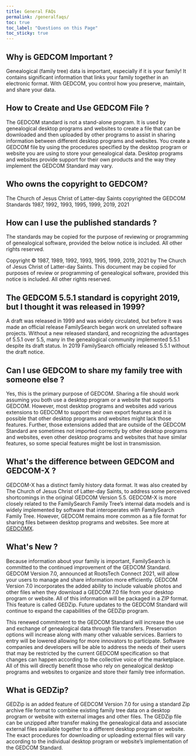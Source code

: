 ```yaml
---
title: General FAQs
permalink: /generalfaqs/
toc: true
toc_label: "Questions on this Page"
toc_sticky: true
---
```

## Why is GEDCOM Important ?

Genealogical (family tree) data is important, especially if it is your family! It contains significant information that links your family together in an electronic format. With GEDCOM, you control how you preserve, maintain, and share your data.

## How to Create and Use GEDCOM File ?

The GEDCOM standard is not a stand-alone program. It is used by genealogical desktop programs and websites to create a file that can be downloaded and then uploaded by other programs to assist in sharing information between different desktop programs and websites. You create a GEDCOM file by using the procedures specified by the desktop program or website you are using to store your genealogical data. Desktop programs and websites provide support for their own products and the way they implement the GEDCOM Standard may vary.

## Who owns the copyright to GEDCOM?
The Church of Jesus Christ of Latter-day Saints copyrighted the GEDCOM Standards 1987, 1992, 1993, 1995, 1999, 2019, 2021

## How can I use the published standards ?

The standards may be copied for the purpose of reviewing or programming of genealogical software, provided the below notice is included. All other rights reserved.

Copyright © 1987, 1989, 1992, 1993, 1995, 1999, 2019, 2021 by The Church of Jesus Christ of Latter-day Saints. This document may be copied for purposes of review or programming of genealogical software, provided this notice is included. All other rights reserved.

## The GEDCOM 5.5.1 standard is copyright 2019, but I thought it was released in 1999?

A draft was released in 1999 and was widely circulated, but before it was made an official release FamilySearch began work on unrelated software projects. Without a new released standard, and recognizing the advantages of 5.5.1 over 5.5, many in the genealogical community implemented 5.5.1 despite its draft status. In 2019 FamilySearch officially released 5.5.1 without the draft notice.

## Can I use GEDCOM to share my family tree with someone else ?

Yes, this is the primary purpose of GEDCOM. Sharing a file should work assuming you both use a desktop program or a website that supports GEDCOM. However, most desktop programs and websites add various extensions to GEDCOM to support their own export features and it is possible that other desktop programs and websites might lack those features.  Further, those extensions added that are outside of the GEDCOM Standard are sometimes not imported correctly by other desktop programs and websites, even other desktop programs and websites that have similar features, so some special features might be lost in transmission.


## What's the difference between GEDCOM and GEDCOM-X ?

GEDCOM-X has a distinct family history data format. It was also created by The Church of Jesus Christ of Latter-day Saints, to address some perceived shortcomings in the original GEDCOM Version 5.5. GEDCOM-X is more closely related to the FamilySearch Family Tree’s internal data models and is widely implemented by software that interoperates with FamilySearch Family Tree. However, GEDCOM remains more common as a file format for sharing files between desktop programs and websites. See more at [GEDCOMX](http://www.gedcomx.org/About.html).

## What's New ?

Because information about your family is important, FamilySearch is committed to the continued improvement of the GEDCOM Standard. GEDCOM Version 7.0, announced at RootsTech Connect 2021, will allow your users to manage and share information more efficiently. GEDCOM Version 7.0 incorporates the added ability to include valuable photos and other files when they download a GEDCOM 7.0 file from your desktop program or website. All of this information will be packaged in a ZIP format. This feature is called GEDZip. Future updates to the GEDCOM Standard will continue to expand the capabilities of the GEDZip program. 

This renewed commitment to the GEDCOM Standard will increase the use and exchange of genealogical data through file transfers. Preservation options will increase along with many other valuable services. Barriers to entry will be lowered allowing for more innovators to participate. Software companies and developers will be able to address the needs of their users that may be restricted by the current GEDCOM specification so that changes can happen according to the collective voice of the marketplace. All of this will directly benefit those who rely on genealogical desktop programs and websites to organize and store their family tree information. 


## What is GEDZip?

GEDZip is an added feature of GEDCOM Version 7.0 for using a standard Zip archive file format to combine existing family tree data on a desktop program or website with external images and other files. The GEDZip file can be unzipped after transfer making the genealogical data and associate external files available together to a different desktop program or website. The exact procedures for downloading or uploading external files will vary according to the individual desktop program or website’s implementation of the GEDCOM Standard.


